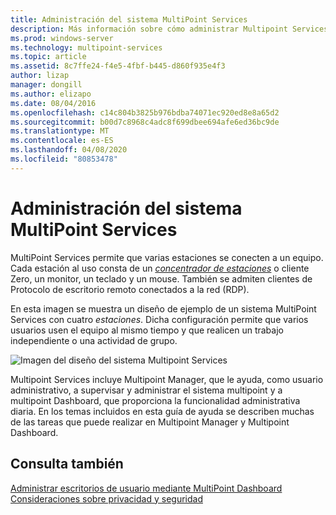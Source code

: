 ```yaml
---
title: Administración del sistema MultiPoint Services
description: Más información sobre cómo administrar Multipoint Services
ms.prod: windows-server
ms.technology: multipoint-services
ms.topic: article
ms.assetid: 8c7ffe24-f4e5-4fbf-b445-d860f935e4f3
author: lizap
manager: dongill
ms.author: elizapo
ms.date: 08/04/2016
ms.openlocfilehash: c14c804b3825b976bdba74071ec920ed8e8a65d2
ms.sourcegitcommit: b00d7c8968c4adc8f699dbee694afe6ed36bc9de
ms.translationtype: MT
ms.contentlocale: es-ES
ms.lasthandoff: 04/08/2020
ms.locfileid: "80853478"
---
```

# <a name="managing-your-multipoint-services-system"></a>Administración del sistema MultiPoint Services
MultiPoint Services permite que varias estaciones se conecten a un equipo. Cada estación al uso consta de un [*concentrador de estaciones*](Switch-Between-Modes.md) o cliente Zero, un monitor, un teclado y un mouse. También se admiten clientes de Protocolo de escritorio remoto conectados a la red (RDP).  
  
En esta imagen se muestra un diseño de ejemplo de un sistema MultiPoint Services con cuatro *estaciones*. Dicha configuración permite que varios usuarios usen el equipo al mismo tiempo y que realicen un trabajo independiente o una actividad de grupo.  
  
![Imagen del diseño del sistema Multipoint Services](./media/WMSMultiPointServerSystemLayout.gif)  
  
Multipoint Services incluye Multipoint Manager, que le ayuda, como usuario administrativo, a supervisar y administrar el sistema multipoint y a multipoint Dashboard, que proporciona la funcionalidad administrativa diaria. En los temas incluidos en esta guía de ayuda se describen muchas de las tareas que puede realizar en Multipoint Manager y Multipoint Dashboard.  
  
## <a name="see-also"></a>Consulta también  
[Administrar escritorios de usuario mediante MultiPoint Dashboard](Manage-User-Desktops-Using-MultiPoint-Dashboard.md)  
[Consideraciones sobre privacidad y seguridad](Privacy-and-Security-Considerations.md)  
